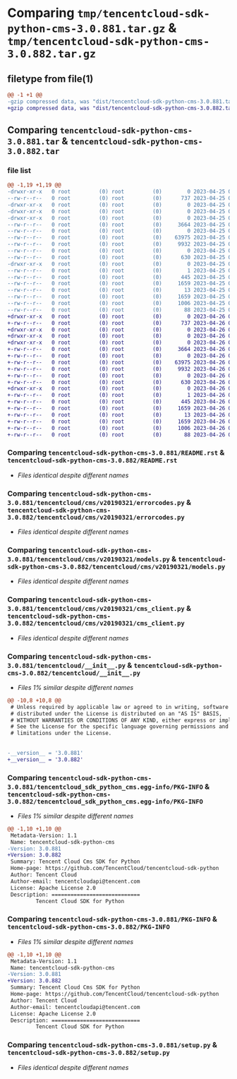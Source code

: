 # Comparing `tmp/tencentcloud-sdk-python-cms-3.0.881.tar.gz` & `tmp/tencentcloud-sdk-python-cms-3.0.882.tar.gz`

## filetype from file(1)

```diff
@@ -1 +1 @@
-gzip compressed data, was "dist/tencentcloud-sdk-python-cms-3.0.881.tar", last modified: Tue Apr 25 00:33:57 2023, max compression
+gzip compressed data, was "dist/tencentcloud-sdk-python-cms-3.0.882.tar", last modified: Wed Apr 26 03:08:47 2023, max compression
```

## Comparing `tencentcloud-sdk-python-cms-3.0.881.tar` & `tencentcloud-sdk-python-cms-3.0.882.tar`

### file list

```diff
@@ -1,19 +1,19 @@
-drwxr-xr-x   0 root         (0) root         (0)        0 2023-04-25 00:33:57.000000 tencentcloud-sdk-python-cms-3.0.881/
--rw-r--r--   0 root         (0) root         (0)      737 2023-04-25 00:33:57.000000 tencentcloud-sdk-python-cms-3.0.881/README.rst
-drwxr-xr-x   0 root         (0) root         (0)        0 2023-04-25 00:33:57.000000 tencentcloud-sdk-python-cms-3.0.881/tencentcloud/
-drwxr-xr-x   0 root         (0) root         (0)        0 2023-04-25 00:33:57.000000 tencentcloud-sdk-python-cms-3.0.881/tencentcloud/cms/
-drwxr-xr-x   0 root         (0) root         (0)        0 2023-04-25 00:33:57.000000 tencentcloud-sdk-python-cms-3.0.881/tencentcloud/cms/v20190321/
--rw-r--r--   0 root         (0) root         (0)     3664 2023-04-25 00:33:57.000000 tencentcloud-sdk-python-cms-3.0.881/tencentcloud/cms/v20190321/errorcodes.py
--rw-r--r--   0 root         (0) root         (0)        0 2023-04-25 00:33:57.000000 tencentcloud-sdk-python-cms-3.0.881/tencentcloud/cms/v20190321/__init__.py
--rw-r--r--   0 root         (0) root         (0)    63975 2023-04-25 00:33:57.000000 tencentcloud-sdk-python-cms-3.0.881/tencentcloud/cms/v20190321/models.py
--rw-r--r--   0 root         (0) root         (0)     9932 2023-04-25 00:33:57.000000 tencentcloud-sdk-python-cms-3.0.881/tencentcloud/cms/v20190321/cms_client.py
--rw-r--r--   0 root         (0) root         (0)        0 2023-04-25 00:33:57.000000 tencentcloud-sdk-python-cms-3.0.881/tencentcloud/cms/__init__.py
--rw-r--r--   0 root         (0) root         (0)      630 2023-04-25 00:33:57.000000 tencentcloud-sdk-python-cms-3.0.881/tencentcloud/__init__.py
-drwxr-xr-x   0 root         (0) root         (0)        0 2023-04-25 00:33:57.000000 tencentcloud-sdk-python-cms-3.0.881/tencentcloud_sdk_python_cms.egg-info/
--rw-r--r--   0 root         (0) root         (0)        1 2023-04-25 00:33:57.000000 tencentcloud-sdk-python-cms-3.0.881/tencentcloud_sdk_python_cms.egg-info/dependency_links.txt
--rw-r--r--   0 root         (0) root         (0)      445 2023-04-25 00:33:57.000000 tencentcloud-sdk-python-cms-3.0.881/tencentcloud_sdk_python_cms.egg-info/SOURCES.txt
--rw-r--r--   0 root         (0) root         (0)     1659 2023-04-25 00:33:57.000000 tencentcloud-sdk-python-cms-3.0.881/tencentcloud_sdk_python_cms.egg-info/PKG-INFO
--rw-r--r--   0 root         (0) root         (0)       13 2023-04-25 00:33:57.000000 tencentcloud-sdk-python-cms-3.0.881/tencentcloud_sdk_python_cms.egg-info/top_level.txt
--rw-r--r--   0 root         (0) root         (0)     1659 2023-04-25 00:33:57.000000 tencentcloud-sdk-python-cms-3.0.881/PKG-INFO
--rw-r--r--   0 root         (0) root         (0)     1006 2023-04-25 00:33:57.000000 tencentcloud-sdk-python-cms-3.0.881/setup.py
--rw-r--r--   0 root         (0) root         (0)       88 2023-04-25 00:33:57.000000 tencentcloud-sdk-python-cms-3.0.881/setup.cfg
+drwxr-xr-x   0 root         (0) root         (0)        0 2023-04-26 03:08:47.000000 tencentcloud-sdk-python-cms-3.0.882/
+-rw-r--r--   0 root         (0) root         (0)      737 2023-04-26 03:08:47.000000 tencentcloud-sdk-python-cms-3.0.882/README.rst
+drwxr-xr-x   0 root         (0) root         (0)        0 2023-04-26 03:08:47.000000 tencentcloud-sdk-python-cms-3.0.882/tencentcloud/
+drwxr-xr-x   0 root         (0) root         (0)        0 2023-04-26 03:08:47.000000 tencentcloud-sdk-python-cms-3.0.882/tencentcloud/cms/
+drwxr-xr-x   0 root         (0) root         (0)        0 2023-04-26 03:08:47.000000 tencentcloud-sdk-python-cms-3.0.882/tencentcloud/cms/v20190321/
+-rw-r--r--   0 root         (0) root         (0)     3664 2023-04-26 03:08:47.000000 tencentcloud-sdk-python-cms-3.0.882/tencentcloud/cms/v20190321/errorcodes.py
+-rw-r--r--   0 root         (0) root         (0)        0 2023-04-26 03:08:47.000000 tencentcloud-sdk-python-cms-3.0.882/tencentcloud/cms/v20190321/__init__.py
+-rw-r--r--   0 root         (0) root         (0)    63975 2023-04-26 03:08:47.000000 tencentcloud-sdk-python-cms-3.0.882/tencentcloud/cms/v20190321/models.py
+-rw-r--r--   0 root         (0) root         (0)     9932 2023-04-26 03:08:47.000000 tencentcloud-sdk-python-cms-3.0.882/tencentcloud/cms/v20190321/cms_client.py
+-rw-r--r--   0 root         (0) root         (0)        0 2023-04-26 03:08:47.000000 tencentcloud-sdk-python-cms-3.0.882/tencentcloud/cms/__init__.py
+-rw-r--r--   0 root         (0) root         (0)      630 2023-04-26 03:08:47.000000 tencentcloud-sdk-python-cms-3.0.882/tencentcloud/__init__.py
+drwxr-xr-x   0 root         (0) root         (0)        0 2023-04-26 03:08:47.000000 tencentcloud-sdk-python-cms-3.0.882/tencentcloud_sdk_python_cms.egg-info/
+-rw-r--r--   0 root         (0) root         (0)        1 2023-04-26 03:08:47.000000 tencentcloud-sdk-python-cms-3.0.882/tencentcloud_sdk_python_cms.egg-info/dependency_links.txt
+-rw-r--r--   0 root         (0) root         (0)      445 2023-04-26 03:08:47.000000 tencentcloud-sdk-python-cms-3.0.882/tencentcloud_sdk_python_cms.egg-info/SOURCES.txt
+-rw-r--r--   0 root         (0) root         (0)     1659 2023-04-26 03:08:47.000000 tencentcloud-sdk-python-cms-3.0.882/tencentcloud_sdk_python_cms.egg-info/PKG-INFO
+-rw-r--r--   0 root         (0) root         (0)       13 2023-04-26 03:08:47.000000 tencentcloud-sdk-python-cms-3.0.882/tencentcloud_sdk_python_cms.egg-info/top_level.txt
+-rw-r--r--   0 root         (0) root         (0)     1659 2023-04-26 03:08:47.000000 tencentcloud-sdk-python-cms-3.0.882/PKG-INFO
+-rw-r--r--   0 root         (0) root         (0)     1006 2023-04-26 03:08:47.000000 tencentcloud-sdk-python-cms-3.0.882/setup.py
+-rw-r--r--   0 root         (0) root         (0)       88 2023-04-26 03:08:47.000000 tencentcloud-sdk-python-cms-3.0.882/setup.cfg
```

### Comparing `tencentcloud-sdk-python-cms-3.0.881/README.rst` & `tencentcloud-sdk-python-cms-3.0.882/README.rst`

 * *Files identical despite different names*

### Comparing `tencentcloud-sdk-python-cms-3.0.881/tencentcloud/cms/v20190321/errorcodes.py` & `tencentcloud-sdk-python-cms-3.0.882/tencentcloud/cms/v20190321/errorcodes.py`

 * *Files identical despite different names*

### Comparing `tencentcloud-sdk-python-cms-3.0.881/tencentcloud/cms/v20190321/models.py` & `tencentcloud-sdk-python-cms-3.0.882/tencentcloud/cms/v20190321/models.py`

 * *Files identical despite different names*

### Comparing `tencentcloud-sdk-python-cms-3.0.881/tencentcloud/cms/v20190321/cms_client.py` & `tencentcloud-sdk-python-cms-3.0.882/tencentcloud/cms/v20190321/cms_client.py`

 * *Files identical despite different names*

### Comparing `tencentcloud-sdk-python-cms-3.0.881/tencentcloud/__init__.py` & `tencentcloud-sdk-python-cms-3.0.882/tencentcloud/__init__.py`

 * *Files 1% similar despite different names*

```diff
@@ -10,8 +10,8 @@
 # Unless required by applicable law or agreed to in writing, software
 # distributed under the License is distributed on an "AS IS" BASIS,
 # WITHOUT WARRANTIES OR CONDITIONS OF ANY KIND, either express or implied.
 # See the License for the specific language governing permissions and
 # limitations under the License.
 
 
-__version__ = '3.0.881'
+__version__ = '3.0.882'
```

### Comparing `tencentcloud-sdk-python-cms-3.0.881/tencentcloud_sdk_python_cms.egg-info/PKG-INFO` & `tencentcloud-sdk-python-cms-3.0.882/tencentcloud_sdk_python_cms.egg-info/PKG-INFO`

 * *Files 1% similar despite different names*

```diff
@@ -1,10 +1,10 @@
 Metadata-Version: 1.1
 Name: tencentcloud-sdk-python-cms
-Version: 3.0.881
+Version: 3.0.882
 Summary: Tencent Cloud Cms SDK for Python
 Home-page: https://github.com/TencentCloud/tencentcloud-sdk-python
 Author: Tencent Cloud
 Author-email: tencentcloudapi@tencent.com
 License: Apache License 2.0
 Description: ============================
         Tencent Cloud SDK for Python
```

### Comparing `tencentcloud-sdk-python-cms-3.0.881/PKG-INFO` & `tencentcloud-sdk-python-cms-3.0.882/PKG-INFO`

 * *Files 1% similar despite different names*

```diff
@@ -1,10 +1,10 @@
 Metadata-Version: 1.1
 Name: tencentcloud-sdk-python-cms
-Version: 3.0.881
+Version: 3.0.882
 Summary: Tencent Cloud Cms SDK for Python
 Home-page: https://github.com/TencentCloud/tencentcloud-sdk-python
 Author: Tencent Cloud
 Author-email: tencentcloudapi@tencent.com
 License: Apache License 2.0
 Description: ============================
         Tencent Cloud SDK for Python
```

### Comparing `tencentcloud-sdk-python-cms-3.0.881/setup.py` & `tencentcloud-sdk-python-cms-3.0.882/setup.py`

 * *Files identical despite different names*

